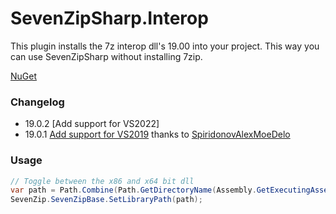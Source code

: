 # SevenZipSharp.Interop  #
This plugin installs the 7z interop dll's 19.00 into your project. This way you can use SevenZipSharp without installing 7zip.

[NuGet](https://www.nuget.org/packages/SevenZipSharp.Interop)

### Changelog ###

- 19.0.2 [Add support for VS2022]
- 19.0.1 [Add support for VS2019](https://github.com/luuksommers/SevenZipSharp.Interop/pull/14) thanks to [SpiridonovAlexMoeDelo](https://github.com/SpiridonovAlexMoeDelo)

### Usage ###
```csharp
// Toggle between the x86 and x64 bit dll
var path = Path.Combine(Path.GetDirectoryName(Assembly.GetExecutingAssembly().Location),Environment.Is64BitProcess ? "x64" : "x86", "7z.dll");
SevenZip.SevenZipBase.SetLibraryPath(path);
```